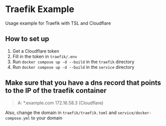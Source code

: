 # Traefik Example

Usage example for Traefik with TSL and Cloudflare

## How to set up

1. Get a Cloudflare token
2. Fill in the token in `traefik/.env`
3. Run `docker compose up -d --build` in the `traefik` directory
4. Run `docker compose up -d --build` in the `service` directory

## Make sure that you have a dns record that points to the IP of the traefik container

> A: *.example.com 172.16.58.3 (Cloudflare)

Also, change the domain in `traefik/traefik.toml` and `service/docker-compose.yml` to your domain

